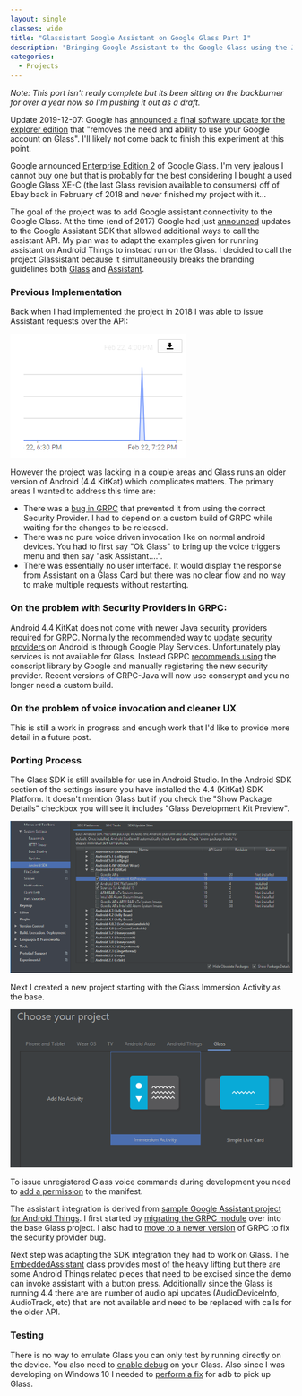 ```yaml
---
layout: single
classes: wide
title: "Glassistant Google Assistant on Google Glass Part I"
description: "Bringing Google Assistant to the Google Glass using the Java Assistant SDK"
categories:
  - Projects
---
```


_Note: This port isn't really complete but its been sitting on the backburner for over a year now so I'm pushing it out as a draft._

Update 2019-12-07: Google has [announced a final software update for the explorer edition](https://support.google.com/glass/answer/9649198?hl=en&ref_topic=3063354) that "removes the need and ability to use your Google account on Glass". I'll likely not come back to finish this experiment at this point.

Google announced [Enterprise Edition 2](https://www.blog.google/products/hardware/glass-enterprise-edition-2/) of Google Glass. I'm very jealous I cannot buy one but that is probably for the best considering I bought a used Google Glass XE-C (the last Glass revision available to consumers) off of Ebay back in February of 2018 and never finished my project with it...

The goal of the project was to add Google assistant connectivity to the Google Glass. At the time (end of 2017) Google had just [announced](https://developers.googleblog.com/2017/12/the-google-assistant-sdk-new-languages.html) updates to the Google Assistant SDK that allowed additional ways to call the assistant API. My plan was to adapt the examples given for running assistant on Android Things to instead run on the Glass. I decided to call the project Glassistant because it simultaneously breaks the branding guidelines both [Glass](https://developers.google.com/glass/distribute/branding-guidelines) and [Assistant](https://developers.google.com/actions/policies/branding-policies). 

### Previous Implementation
Back when I had implemented the project in 2018 I was able to issue Assistant requests over the API:

![First successful assistant SDK request from glass](/images/first-request.png)

However the project was lacking in a couple areas and Glass runs an older version of Android (4.4 KitKat) which complicates matters. The primary areas I wanted to address this time are:
- There was a [bug in GRPC](https://github.com/grpc/grpc-java/pull/3971) that prevented it from using the correct Security Provider. I had to depend on a custom build of GRPC while waiting for the changes to be released.
- There was no pure voice driven invocation like on normal android devices. You had to first say "Ok Glass" to bring up the voice triggers menu and then say "ask Assistant....".
- There was essentially no user interface. It would display the response from Assistant on a Glass Card but there was no clear flow and no way to make multiple requests without restarting. 

### On the problem with Security Providers in GRPC:
Android 4.4 KitKat does not come with newer Java security providers required for GRPC. Normally the recommended way to [update security providers](https://developer.android.com/training/articles/security-gms-provider) on Android is through Google Play Services. Unfortunately play services is not available for Glass. Instead GRPC [recommends using](https://github.com/grpc/grpc-java/blob/master/SECURITY.md#bundling-conscrypt) the conscript library by Google and manually registering the new security provider. Recent versions of GRPC-Java will now use conscrypt and you no longer need a custom build.

### On the problem of voice invocation and cleaner UX
This is still a work in progress and enough work that I'd like to provide more detail in a future post.

### Porting Process
The Glass SDK is still available for use in Android Studio. In the Android SDK section of the settings insure you have installed the 4.4 (KitKat) SDK Platform. It doesn't mention Glass but if you check the "Show Package Details" checkbox you will see it includes "Glass Development Kit Preview".

![Android Studio SDK settings for glass](/images/sdk-settings.png)

Next I created a new project starting with the Glass Immersion Activity as the base.

![Android Studio SDK settings for glass](/images/glass-immersion-activity.png)

To issue unregistered Glass voice commands during development you need to [add a permission](https://developers.google.com/glass/develop/gdk/voice#unlisted_commands) to the manifest.

The assistant integration is derived from [sample Google Assistant project for Android Things](https://github.com/androidthings/sample-googleassistant). I first started by [migrating the GRPC module](https://github.com/ciferkey/glassistant/commit/23ad68bb16ef7f0a2f3ae849e41e1e33fdc58f63) over into the base Glass project. I also had to [move to a newer version](https://github.com/ciferkey/glassistant/commit/0b71f58d572de31077f05dc15121fdf3a45f3d60#diff-5b3066d7378782045d33568340c02ebb) of GRPC to fix the security provider bug.

Next step was adapting the SDK integration they had to work on Glass. The [EmbeddedAssistant](https://github.com/androidthings/sample-googleassistant/blob/master/app/src/main/java/com/example/androidthings/assistant/EmbeddedAssistant.java) class provides most of the heavy lifting but there are some Android Things related pieces that need to be excised since the demo can invoke assistant with a button press. Additionally since the Glass is running 4.4 there are are number of audio api updates (AudioDeviceInfo, AudioTrack, etc) that are not available and need to be replaced with calls for the older API.

### Testing
There is no way to emulate Glass you can only test by running directly on the device. You also need to [enable debug](https://stackoverflow.com/questions/21542577/how-can-we-enable-debugging-mode-on-google-glass-for-testing-an-android-app-on-g) on your Glass. Also since I was developing on Windows 10 I needed to [perform a fix](https://stackoverflow.com/questions/20435778/google-glass-is-not-listed-as-android-device-by-adb/42312419#42312419) for adb to pick up Glass.
